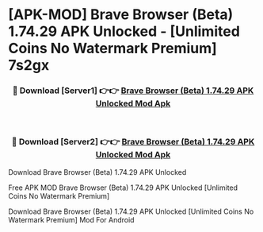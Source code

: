 # [APK-MOD] Brave Browser (Beta) 1.74.29 APK Unlocked - [Unlimited Coins No Watermark Premium] 7s2gx



<div align="center">
<h3>🔴 Download [Server1] 👉👉 <a href="https://momento.my/?title=Brave_Browser_(Beta)_1.74.29_APK_Unlocked">Brave Browser (Beta) 1.74.29 APK Unlocked Mod Apk</a></h3><br>

<h3>🔴 Download [Server2] 👉👉 <a href="https://momento.my/?title=Brave_Browser_(Beta)_1.74.29_APK_Unlocked">Brave Browser (Beta) 1.74.29 APK Unlocked Mod Apk</a></h3>
</div>



Download Brave Browser (Beta) 1.74.29 APK Unlocked 

Free APK MOD Brave Browser (Beta) 1.74.29 APK Unlocked [Unlimited Coins No Watermark Premium]

Download Brave Browser (Beta) 1.74.29 APK Unlocked [Unlimited Coins No Watermark Premium] Mod For Android
